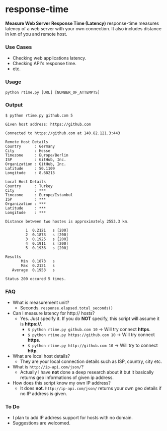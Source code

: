# response-time
**Measure Web Server Response Time (Latency)**
response-time measures latency of a web server with your own connection. It also includes distance in km of you and remote host.
### Use Cases
- Checking web applications latency.
- Checking API's response time.
- etc.

### Usage
`python rtime.py [URL] [NUMBER_OF_ATTEMPTS]`

### Output
```
$ python rtime.py github.com 5

Given host address: https://github.com

Connected to https://github.com at 140.82.121.3:443

Remote Host Details
Country      : Germany
City         : Hesse
Timezone     : Europe/Berlin
ISP          : GitHub, Inc.
Organization : GitHub, Inc.
Latitude     : 50.1109
Longitude    : 8.68213

Local Host Details
Country      : Turkey
City         : ***
Timezone     : Europe/Istanbul
ISP          : ***
Organization : ***
Latitude     : ***
Longitude    : ***

Distance between two hostes is approximately 2553.3 km.

         1  0.2121   s [200]
         2  0.1873   s [200]
         3  0.1925   s [200]
         4  0.1911   s [200]
         5  0.1936   s [200]

Results
       Min  0.1873   s
       Max  0.2121   s
   Average  0.1953   s

Status 200 occured 5 times.
```

### FAQ
- What is measurement unit?
    - Seconds. `response.elapsed.total_seconds()` 
- Can I measure latency for http:// hosts?
  - Yes. Just specify it. If you do **NOT** specify, this script will assume it is **https://**.
    - ```$ python rtime.py github.com 10``` -> Will try connect **https**.
    - ```$ python rtime.py https://github.com 10``` -> Will try connect **https**.
    - ```$ python rtime.py http://github.com 10``` -> Will try to connect **http**.
- What are local host details?
  - They are your local connection details such as ISP, country, city etc.
- What is ```http://ip-api.com/json/```?
  - Actually I have **not** done a deep research about it but it basically returns geo informations of given ip address.
- How does this script know my own IP address?
  - It does **not**. ```http://ip-api.com/json/``` returns your own geo details if no IP address is given.

  
### To Do
- I plan to add IP address support for hosts with no domain.
- Suggestions are welcomed.
